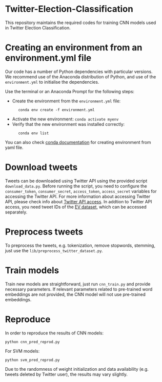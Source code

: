 # Twitter-Election-Classification

This repository maintains the required codes for training CNN models used in Twitter Election Classification.

# Creating an environment from an environment.yml file

Our code has a number of Python dependencies with particular versions. We recommend use of the Anaconda distribution of Python, and use of the ``environment.yml`` to initialise the dependencies. 

Use the terminal or an Anaconda Prompt for the following steps:

- Create the environment from the ``environment.yml`` file:
```
      conda env create -f environment.yml
```
- Activate the new environment: ``conda activate myenv``
- Verify that the new environment was installed correctly:

```
      conda env list
```
You can also check [conda documentation](https://docs.conda.io/projects/conda/en/latest/user-guide/tasks/manage-environments.html#creating-an-environment-from-an-environment-yml-file) for creating environment from yaml file.

# Download tweets
Tweets can be downloaded using Twitter API using the provided script ``download_data.py``. Before running the script, you need to configure the ``consumer_token``, ``consumer_secret``, ``access_token``, ``access_secret`` variables for accessing the Twitter API. For more information about accessing Twitter API, please check info about [Twitter API access](https://developer.twitter.com/en/apply-for-access.html). In addtion to Twitter API access, you need tweet IDs of the [EV dataset](http://researchdata.gla.ac.uk/564/), which can be accessed separately. 

# Preprocess tweets
To preprocess the tweets, e.g. tokenization, remove stopwords, stemming, just use the ```lib/preprocess_twitter_dataset.py```.

# Train models
Train new models are straightforward, just run ``` cnn_train.py ``` and provide necessary parameters. If relevant parameters related to pre-trained word embeddings are not provided,
the CNN model will not use pre-trained embeddings.

# Reproduce
In order to reproduce the results of CNN models:
```
python cnn_pred_reprod.py
``` 
For SVM models:
```
python svm_pred_reprod.py
```
Due to the randomness of weight initialization and data availability (e.g. tweets deleted by Twitter user), the results may vary slightly.

 
